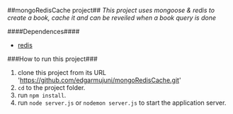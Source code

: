 ##mongoRedisCache project##
*_This project uses mongoose & redis to create a book, cache it and can be reveiled when a book query is done_*

####Dependences####
* [redis](http://redis.io/)

###How to run this project###
1. clone this project from its URL 'https://github.com/edgarmujuni/mongoRedisCache.git'
2. `cd` to the project folder.
3. run `npm install`.
4. run `node server.js` or `nodemon server.js` to start the application server.